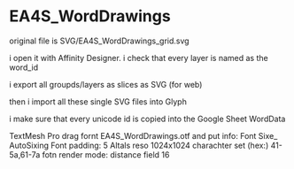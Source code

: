 # EA4S_WordDrawings


original file is SVG/EA4S_WordDrawings_grid.svg

i open it with Affinity Designer.
i check that every layer is named as the word_id

i export all groupds/layers as slices as SVG (for web)

then i import all these single SVG files into Glyph

i make sure that every unicode id is copied into the Google Sheet WordData


TextMesh Pro
drag fornt EA4S_WordDrawings.otf and put info:
Font Sixe_ AutoSixing
Font padding: 5
Altals reso 1024x1024
charachter set (hex:) 41-5a,61-7a
fotn render mode: distance field 16
